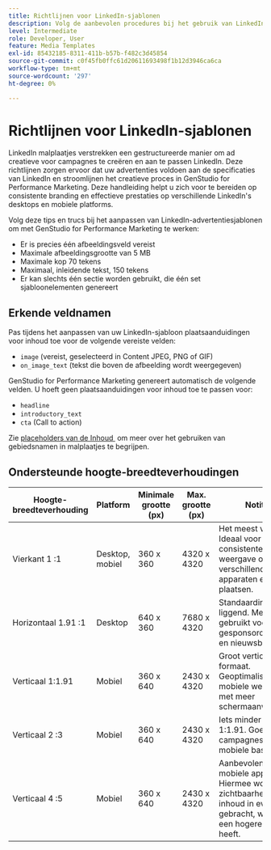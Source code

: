 ```yaml
---
title: Richtlijnen voor LinkedIn-sjablonen
description: Volg de aanbevolen procedures bij het gebruik van LinkedIn-sjablonen met Adobe GenStudio for Performance Marketing.
level: Intermediate
role: Developer, User
feature: Media Templates
exl-id: 85432185-8311-411b-b57b-f482c3d45854
source-git-commit: c0f45fb0ffc61d20611693498f1b12d3946ca6ca
workflow-type: tm+mt
source-wordcount: '297'
ht-degree: 0%

---
```


# Richtlijnen voor LinkedIn-sjablonen

LinkedIn malplaatjes verstrekken een gestructureerde manier om ad creatieve voor campagnes te creëren en aan te passen LinkedIn. Deze richtlijnen zorgen ervoor dat uw advertenties voldoen aan de specificaties van LinkedIn en stroomlijnen het creatieve proces in GenStudio for Performance Marketing. Deze handleiding helpt u zich voor te bereiden op consistente branding en effectieve prestaties op verschillende LinkedIn&#39;s desktops en mobiele platforms.

Volg deze tips en trucs bij het aanpassen van LinkedIn-advertentiesjablonen om met GenStudio for Performance Marketing te werken:

- Er is precies één afbeeldingsveld vereist
- Maximale afbeeldingsgrootte van 5 MB
- Maximale kop 70 tekens
- Maximaal, inleidende tekst, 150 tekens
- Er kan slechts één sectie worden gebruikt, die één set sjabloonelementen genereert

## Erkende veldnamen

Pas tijdens het aanpassen van uw LinkedIn-sjabloon plaatsaanduidingen voor inhoud toe voor de volgende vereiste velden:

- `image` (vereist, geselecteerd in Content JPEG, PNG of GIF)
- `on_image_text` (tekst die boven de afbeelding wordt weergegeven)

GenStudio for Performance Marketing genereert automatisch de volgende velden. U hoeft geen plaatsaanduidingen voor inhoud toe te passen voor:

- `headline`
- `introductory_text`
- `cta` (Call to action)

Zie [&#x200B; placeholders van de Inhoud &#x200B;](/help/user-guide/content/customize-template.md#content-placeholders) om meer over het gebruiken van gebiedsnamen in malplaatjes te begrijpen.

## Ondersteunde hoogte-breedteverhoudingen

| Hoogte-breedteverhouding | Platform | Minimale grootte (px) | Max. grootte (px) | Notities |
|-------------------|-----------------|---------------|----------------|-------------------------------------------------------------------------------------|
| Vierkant 1 :1 | Desktop, mobiel | 360 x 360 | 4320 x 4320 | Het meest veelzijdig. Ideaal voor een consistente weergave op verschillende apparaten en plaatsen. |
| Horizontaal 1.91 :1 | Desktop | 640 x 360 | 7680 x 4320 | Standaardindeling liggend. Meestal gebruikt voor gesponsorde inhoud en nieuwsberichten. |
| Verticaal 1:1.91 | Mobiel | 360 x 640 | 2430 x 4320 | Groot verticaal formaat. Geoptimaliseerd voor mobiele weergave, met meer schermaanwezigheid. |
| Verticaal 2 :3 | Mobiel | 360 x 640 | 2430 x 4320 | Iets minder hoog dan 1:1.91. Goed voor campagnes op mobiele basis. |
| Verticaal 4 :5 | Mobiel | 360 x 640 | 2430 x 4320 | Aanbevolen voor mobiele apparaten. Hiermee worden de zichtbaarheid en de inhoud in evenwicht gebracht, wat vaak een hogere impact heeft. |

<!-- Potentially add an example

## Template example

+++Example: LinkedIn template

+++

-->
